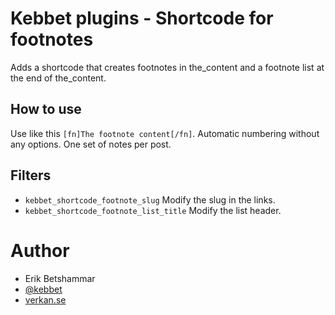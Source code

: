 # Kebbet plugins - Shortcode for footnotes
Adds a shortcode that creates footnotes in the_content and a footnote list at the end of the_content.

## How to use
Use like this `[fn]The footnote content[/fn]`. Automatic numbering without any options. One set of notes per post.

## Filters
* `kebbet_shortcode_footnote_slug` Modify the slug in the links.
* `kebbet_shortcode_footnote_list_title` Modify the list header.

# Author
- Erik Betshammar
- [@kebbet](https://github.com/kebbet)
- [verkan.se](https://verkan.se)
